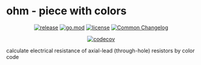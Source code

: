 # ohm - piece with colors

<div align="center">

[![release](https://img.shields.io/github/v/release/asphaltbuffet/ohm)](https://github.com/asphaltbuffet/ohm/releases)
[![go.mod](https://img.shields.io/github/go-mod/go-version/asphaltbuffet/ohm)](go.mod)
[![license](https://img.shields.io/github/license/asphaltbuffet/ohm)](LICENSE)
[![Common Changelog](https://common-changelog.org/badge.svg)](https://common-changelog.org)

[![codecov](https://codecov.io/gh/asphaltbuffet/ohm/graph/badge.svg?token=GAOI9V2YPZ)](https://codecov.io/gh/asphaltbuffet/ohm)

</div>

 calculate electrical resistance of axial-lead (through-hole) resistors by color code
